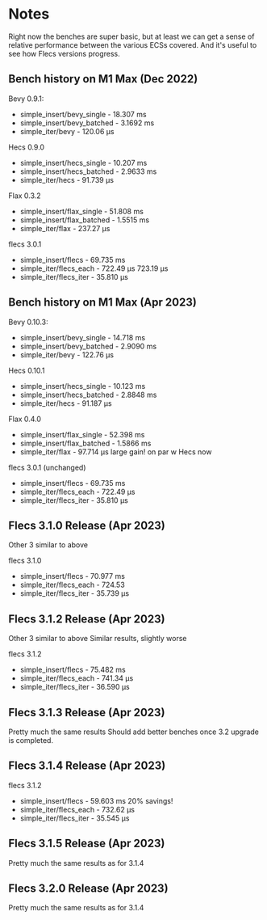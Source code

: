 # Notes

Right now the benches are super basic, but at least we can get a sense of relative performance between the various ECSs covered. And it's useful to see how Flecs versions progress.

## Bench history on M1 Max (Dec 2022)

Bevy 0.9.1:
- simple_insert/bevy_single - 18.307 ms
- simple_insert/bevy_batched - 3.1692 ms
- simple_iter/bevy - 120.06 µs

Hecs 0.9.0
- simple_insert/hecs_single - 10.207 ms 
- simple_insert/hecs_batched - 2.9633 ms
- simple_iter/hecs - 91.739 µs

Flax 0.3.2
- simple_insert/flax_single - 51.808 ms 
- simple_insert/flax_batched - 1.5515 ms
- simple_iter/flax - 237.27 µs

flecs 3.0.1
- simple_insert/flecs - 69.735 ms
- simple_iter/flecs_each - 722.49 µs 723.19 µs
- simple_iter/flecs_iter - 35.810 µs

## Bench history on M1 Max (Apr 2023)

Bevy 0.10.3:
- simple_insert/bevy_single - 14.718 ms
- simple_insert/bevy_batched - 2.9090 ms
- simple_iter/bevy - 122.76 µs

Hecs 0.10.1
- simple_insert/hecs_single - 10.123 ms 
- simple_insert/hecs_batched - 2.8848 ms
- simple_iter/hecs - 91.187 µs

Flax 0.4.0
- simple_insert/flax_single - 52.398 ms 
- simple_insert/flax_batched - 1.5866 ms
- simple_iter/flax - 97.714 µs	large gain! on par w Hecs now

flecs 3.0.1 (unchanged)
- simple_insert/flecs - 69.735 ms
- simple_iter/flecs_each - 722.49 µs
- simple_iter/flecs_iter - 35.810 µs

## Flecs 3.1.0 Release (Apr 2023)
Other 3 similar to above

flecs 3.1.0
- simple_insert/flecs - 70.977 ms
- simple_iter/flecs_each - 724.53
- simple_iter/flecs_iter - 35.739 µs

## Flecs 3.1.2 Release (Apr 2023)
Other 3 similar to above
Similar results, slightly worse

flecs 3.1.2
- simple_insert/flecs - 75.482 ms
- simple_iter/flecs_each - 741.34 µs
- simple_iter/flecs_iter - 36.590 µs

## Flecs 3.1.3 Release (Apr 2023)
Pretty much the same results
Should add better benches once 3.2 upgrade is completed.

## Flecs 3.1.4 Release (Apr 2023)
flecs 3.1.2
- simple_insert/flecs - 59.603 ms		20% savings!
- simple_iter/flecs_each - 732.62 µs
- simple_iter/flecs_iter - 35.545 µs

## Flecs 3.1.5 Release (Apr 2023)
Pretty much the same results as for 3.1.4

## Flecs 3.2.0 Release (Apr 2023)
Pretty much the same results as for 3.1.4


